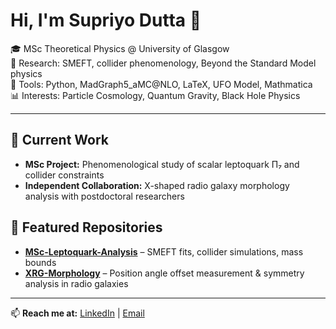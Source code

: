 # Hi, I'm Supriyo Dutta 👋

🎓 MSc Theoretical Physics @ University of Glasgow  
🔬 Research: SMEFT, collider phenomenology, Beyond the Standard Model physics  
🧮 Tools: Python, MadGraph5_aMC@NLO, LaTeX, UFO Model, Mathmatica  
📊 Interests: Particle Cosmology, Quantum Gravity, Black Hole Physics

---

## 🔭 Current Work
- **MSc Project:** Phenomenological study of scalar leptoquark Π₇ and collider constraints
- **Independent Collaboration:** X-shaped radio galaxy morphology analysis with postdoctoral researchers

## 📂 Featured Repositories
- [**MSc-Leptoquark-Analysis**](#) – SMEFT fits, collider simulations, mass bounds
- [**XRG-Morphology**](#) – Position angle offset measurement & symmetry analysis in radio galaxies

---

📫 **Reach me at:** [LinkedIn](https://www.linkedin.com/in/supriyo-dutta314/) | [Email](mailto:supriyodutta314@gmail.com)

